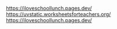 https://iloveschoollunch.pages.dev/
https://uvstatic.worksheetsforteachers.org/
https://iloveschoollunch.pages.dev/
